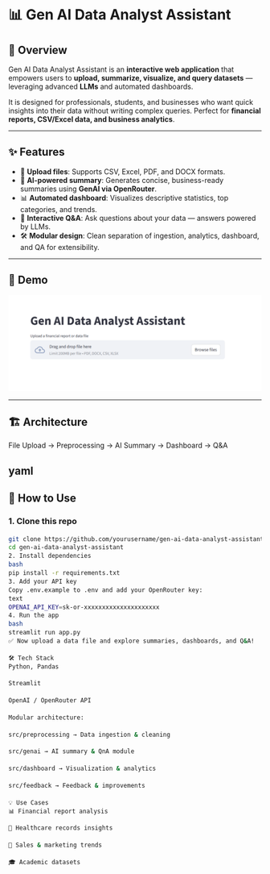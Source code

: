 # 📊 Gen AI Data Analyst Assistant  

## 🚀 Overview  
Gen AI Data Analyst Assistant is an **interactive web application** that empowers users to **upload, summarize, visualize, and query datasets** — leveraging advanced **LLMs** and automated dashboards.  

It is designed for professionals, students, and businesses who want quick insights into their data without writing complex queries. Perfect for **financial reports, CSV/Excel data, and business analytics**.  

---

## ✨ Features  
- 📂 **Upload files**: Supports CSV, Excel, PDF, and DOCX formats.  
- 🤖 **AI-powered summary**: Generates concise, business-ready summaries using **GenAI via OpenRouter**.  
- 📊 **Automated dashboard**: Visualizes descriptive statistics, top categories, and trends.  
- 💬 **Interactive Q&A**: Ask questions about your data — answers powered by LLMs.  
- 🛠️ **Modular design**: Clean separation of ingestion, analytics, dashboard, and QA for extensibility.  

---

## 🎥 Demo  
![Demo Screenshot](assets/demo.png)  


---

## 🏗️ Architecture  
File Upload → Preprocessing → AI Summary → Dashboard → Q&A

yaml
---

## 🔧 How to Use  

### 1. Clone this repo  
```bash
git clone https://github.com/yourusername/gen-ai-data-analyst-assistant.git
cd gen-ai-data-analyst-assistant
2. Install dependencies
bash
pip install -r requirements.txt
3. Add your API key
Copy .env.example to .env and add your OpenRouter key:
text
OPENAI_API_KEY=sk-or-xxxxxxxxxxxxxxxxxxxxx
4. Run the app
bash
streamlit run app.py
✅ Now upload a data file and explore summaries, dashboards, and Q&A!

🛠️ Tech Stack
Python, Pandas

Streamlit

OpenAI / OpenRouter API

Modular architecture:

src/preprocessing → Data ingestion & cleaning

src/genai → AI summary & QnA module

src/dashboard → Visualization & analytics

src/feedback → Feedback & improvements

💡 Use Cases
📊 Financial report analysis

🏥 Healthcare records insights

🛒 Sales & marketing trends

🎓 Academic datasets

